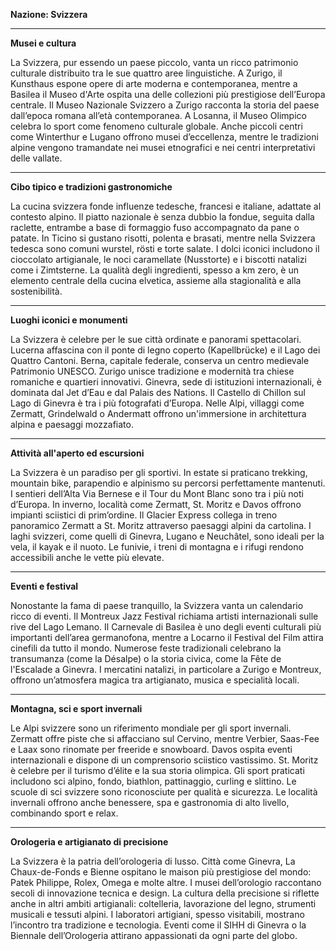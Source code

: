 **Nazione: Svizzera**

---

**Musei e cultura**

La Svizzera, pur essendo un paese piccolo, vanta un ricco patrimonio culturale distribuito tra le sue quattro aree linguistiche. A Zurigo, il Kunsthaus espone opere di arte moderna e contemporanea, mentre a Basilea il Museo d'Arte ospita una delle collezioni più prestigiose dell’Europa centrale. Il Museo Nazionale Svizzero a Zurigo racconta la storia del paese dall’epoca romana all’età contemporanea. A Losanna, il Museo Olimpico celebra lo sport come fenomeno culturale globale. Anche piccoli centri come Winterthur e Lugano offrono musei d’eccellenza, mentre le tradizioni alpine vengono tramandate nei musei etnografici e nei centri interpretativi delle vallate.

---

**Cibo tipico e tradizioni gastronomiche**

La cucina svizzera fonde influenze tedesche, francesi e italiane, adattate al contesto alpino. Il piatto nazionale è senza dubbio la fondue, seguita dalla raclette, entrambe a base di formaggio fuso accompagnato da pane o patate. In Ticino si gustano risotti, polenta e brasati, mentre nella Svizzera tedesca sono comuni wurstel, rösti e torte salate. I dolci iconici includono il cioccolato artigianale, le noci caramellate (Nusstorte) e i biscotti natalizi come i Zimtsterne. La qualità degli ingredienti, spesso a km zero, è un elemento centrale della cucina elvetica, assieme alla stagionalità e alla sostenibilità.

---

**Luoghi iconici e monumenti**

La Svizzera è celebre per le sue città ordinate e panorami spettacolari. Lucerna affascina con il ponte di legno coperto (Kapellbrücke) e il Lago dei Quattro Cantoni. Berna, capitale federale, conserva un centro medievale Patrimonio UNESCO. Zurigo unisce tradizione e modernità tra chiese romaniche e quartieri innovativi. Ginevra, sede di istituzioni internazionali, è dominata dal Jet d’Eau e dal Palais des Nations. Il Castello di Chillon sul Lago di Ginevra è tra i più fotografati d’Europa. Nelle Alpi, villaggi come Zermatt, Grindelwald o Andermatt offrono un'immersione in architettura alpina e paesaggi mozzafiato.

---

**Attività all'aperto ed escursioni**

La Svizzera è un paradiso per gli sportivi. In estate si praticano trekking, mountain bike, parapendio e alpinismo su percorsi perfettamente mantenuti. I sentieri dell’Alta Via Bernese e il Tour du Mont Blanc sono tra i più noti d’Europa. In inverno, località come Zermatt, St. Moritz e Davos offrono impianti sciistici di prim’ordine. Il Glacier Express collega in treno panoramico Zermatt a St. Moritz attraverso paesaggi alpini da cartolina. I laghi svizzeri, come quelli di Ginevra, Lugano e Neuchâtel, sono ideali per la vela, il kayak e il nuoto. Le funivie, i treni di montagna e i rifugi rendono accessibili anche le vette più elevate.

---

**Eventi e festival**

Nonostante la fama di paese tranquillo, la Svizzera vanta un calendario ricco di eventi. Il Montreux Jazz Festival richiama artisti internazionali sulle rive del Lago Lemano. Il Carnevale di Basilea è uno degli eventi culturali più importanti dell’area germanofona, mentre a Locarno il Festival del Film attira cinefili da tutto il mondo. Numerose feste tradizionali celebrano la transumanza (come la Désalpe) o la storia civica, come la Fête de l'Escalade a Ginevra. I mercatini natalizi, in particolare a Zurigo e Montreux, offrono un’atmosfera magica tra artigianato, musica e specialità locali.

---

**Montagna, sci e sport invernali**

Le Alpi svizzere sono un riferimento mondiale per gli sport invernali. Zermatt offre piste che si affacciano sul Cervino, mentre Verbier, Saas-Fee e Laax sono rinomate per freeride e snowboard. Davos ospita eventi internazionali e dispone di un comprensorio sciistico vastissimo. St. Moritz è celebre per il turismo d’élite e la sua storia olimpica. Gli sport praticati includono sci alpino, fondo, biathlon, pattinaggio, curling e slittino. Le scuole di sci svizzere sono riconosciute per qualità e sicurezza. Le località invernali offrono anche benessere, spa e gastronomia di alto livello, combinando sport e relax.

---

**Orologeria e artigianato di precisione**

La Svizzera è la patria dell’orologeria di lusso. Città come Ginevra, La Chaux-de-Fonds e Bienne ospitano le maison più prestigiose del mondo: Patek Philippe, Rolex, Omega e molte altre. I musei dell’orologio raccontano secoli di innovazione tecnica e design. La cultura della precisione si riflette anche in altri ambiti artigianali: coltelleria, lavorazione del legno, strumenti musicali e tessuti alpini. I laboratori artigiani, spesso visitabili, mostrano l’incontro tra tradizione e tecnologia. Eventi come il SIHH di Ginevra o la Biennale dell’Orologeria attirano appassionati da ogni parte del globo.
